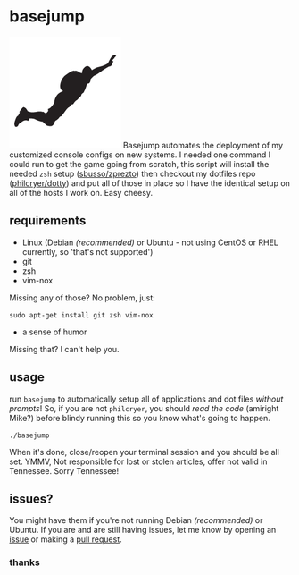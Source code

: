 basejump
=====

![](baseJumping.png) Basejump automates the deployment of my customized console configs on new systems. I needed one command I could run to get the game going from scratch, this script will install the needed `zsh` setup ([sbusso/zprezto](https://github.com/sbusso/zprezto)) then checkout my dotfiles repo ([philcryer/dotty](https://github.com/philcryer/dotty)) and put all of those in place so I have the identical setup on all of the hosts I work on. Easy cheesy.


## requirements

* Linux (Debian _(recommended)_ or Ubuntu - not using CentOS or RHEL currently, so 'that's not supported')
* git
* zsh
* vim-nox

Missing any of those? No problem, just:

```
sudo apt-get install git zsh vim-nox
```

* a sense of humor

Missing that? I can't help you.

## usage

run `basejump` to automatically setup all of applications and dot files *without prompts*! So, if you are not `philcryer`, you should _read the code_ (amiright Mike?) before blindy running this so you know what's going to happen.

```
./basejump
```

When it's done, close/reopen your terminal session and you should be all set. YMMV, Not responsible for lost or stolen articles, offer not valid in Tennessee. Sorry Tennessee! 

## issues?

You might have them if you're not running Debian _(recommended)_ or Ubuntu. If you are and are still having issues, let me know by opening an [issue](https://github.com/philcryer/basejump/issues) or making a [pull request](https://github.com/philcryer/basejump/pulls).

### thanks
